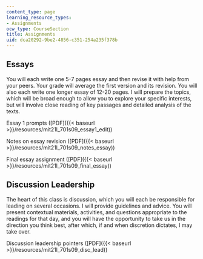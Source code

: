 ```yaml
---
content_type: page
learning_resource_types:
- Assignments
ocw_type: CourseSection
title: Assignments
uid: dca20292-9be2-4856-c351-254a235f378b
---
```


Essays
------

You will each write one 5-7 pages essay and then revise it with help from your peers. Your grade will average the first version and its revision. You will also each write one longer essay of 12-20 pages. I will prepare the topics, which will be broad enough to allow you to explore your specific interests, but will involve close reading of key passages and detailed analysis of the texts.

Essay 1 prompts ([PDF]({{< baseurl >}}/resources/mit21l_701s09_essay1_edit))

Notes on essay revision ([PDF]({{< baseurl >}}/resources/mit21l_701s09_notes_essay))

Final essay assignment ([PDF]({{< baseurl >}}/resources/mit21l_701s09_final_essay))

Discussion Leadership
---------------------

The heart of this class is discussion, which you will each be responsible for leading on several occasions. I will provide guidelines and advice. You will present contextual materials, activities, and questions appropriate to the readings for that day, and you will have the opportunity to take us in the direction you think best, after which, if and when discretion dictates, I may take over.

Discussion leadership pointers ([PDF]({{< baseurl >}}/resources/mit21l_701s09_disc_lead))